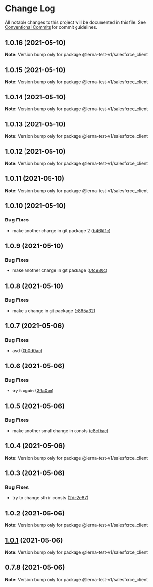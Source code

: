 # Change Log

All notable changes to this project will be documented in this file.
See [Conventional Commits](https://conventionalcommits.org) for commit guidelines.

## 1.0.16 (2021-05-10)

**Note:** Version bump only for package @lerna-test-v1/salesforce_client





## 1.0.15 (2021-05-10)

**Note:** Version bump only for package @lerna-test-v1/salesforce_client





## 1.0.14 (2021-05-10)

**Note:** Version bump only for package @lerna-test-v1/salesforce_client





## 1.0.13 (2021-05-10)

**Note:** Version bump only for package @lerna-test-v1/salesforce_client





## 1.0.12 (2021-05-10)

**Note:** Version bump only for package @lerna-test-v1/salesforce_client





## 1.0.11 (2021-05-10)

**Note:** Version bump only for package @lerna-test-v1/salesforce_client





## 1.0.10 (2021-05-10)


### Bug Fixes

* make another change in git package 2 ([b465f1c](https://github.com/apify/apify-shared-js/commit/b465f1c490a3e3cb295472871289bbae79f008cc))





## 1.0.9 (2021-05-10)


### Bug Fixes

* make another change in git package ([0fc980c](https://github.com/apify/apify-shared-js/commit/0fc980c5f4a15053d40ef1662add30a04d4bb290))





## 1.0.8 (2021-05-10)


### Bug Fixes

* make a change in git package ([c865a32](https://github.com/apify/apify-shared-js/commit/c865a32fca2e1b641eea20785a770134d48234b1))





## 1.0.7 (2021-05-06)


### Bug Fixes

* asd ([0b0d0ac](https://github.com/apify/apify-shared-js/commit/0b0d0ac31cf1aca6c638feeed68f3365ddc29e75))





## 1.0.6 (2021-05-06)


### Bug Fixes

* try it again ([2ffa0ee](https://github.com/apify/apify-shared-js/commit/2ffa0ee14d6e89ea0184d08c7fd58791fc192d9a))





## 1.0.5 (2021-05-06)


### Bug Fixes

* make another small change in consts ([c8cfbac](https://github.com/apify/apify-shared-js/commit/c8cfbac386a67578f75255fd6f14b7f6bfc7ee52))





## 1.0.4 (2021-05-06)

**Note:** Version bump only for package @lerna-test-v1/salesforce_client





## 1.0.3 (2021-05-06)


### Bug Fixes

* try to change sth in consts ([2de2e87](https://github.com/apify/apify-shared-js/commit/2de2e872fd09063bfe5ce2822edd5d60d6c1b051))





## 1.0.2 (2021-05-06)

**Note:** Version bump only for package @lerna-test-v1/salesforce_client





## [1.0.1](https://github.com/apify/apify-shared-js/compare/v0.7.8...v1.0.1) (2021-05-06)

**Note:** Version bump only for package @lerna-test-v1/salesforce_client





## 0.7.8 (2021-05-06)

**Note:** Version bump only for package @lerna-test-v1/salesforce_client
